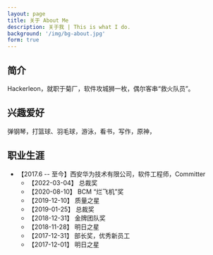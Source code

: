```yaml
---
layout: page
title: 关于 About Me
description: 关于我 | This is what I do.
background: '/img/bg-about.jpg'
form: true
---
```


## 简介

Hackerleon，就职于菊厂，软件攻城狮一枚，偶尔客串“救火队员”。

## 兴趣爱好

弹钢琴，打篮球、羽毛球，游泳，看书，写作，原神，

## 职业生涯

- 【2017.6 -- 至今】西安华为技术有限公司，软件工程师，Committer
  - 【2022-03-04】 总裁奖
  - 【2020-08-10】 BCM “烂飞机”奖
  - 【2019-12-10】 质量之星
  - 【2019-01-25】 总裁奖
  - 【2018-12-31】 金牌团队奖
  - 【2018-11-28】 明日之星
  - 【2017-12-31】 部长奖，优秀新员工
  - 【2017-12-01】 明日之星

